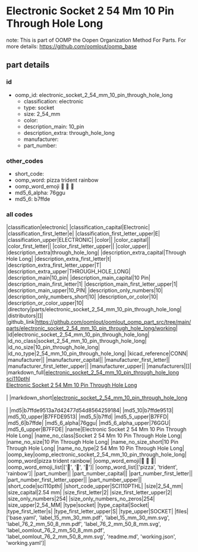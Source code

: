 # Electronic Socket 2 54 Mm 10 Pin Through Hole Long  

note: This is part of OOMP the Oopen Organization Method For Parts. For more details: https://github.com/oomlout/oomp_base

##  part details





### id
* oomp_id: electronic_socket_2_54_mm_10_pin_through_hole_long
  * classification: electronic
  * type: socket
  * size: 2_54_mm
  * color: 
  * description_main: 10_pin
  * description_extra: through_hole_long
  * manufacturer: 
  * part_number: 

### other_codes
* short_code: 
* oomp_word: pizza trident rainbow
* oomp_word_emoji :pizza: :trident: :rainbow:
* md5_6_alpha: 76ggu
* md5_6: b7ffde

### all codes 
|classification|electronic|
|classification_capital|Electronic|
|classification_first_letter|e|
|classification_first_letter_upper|E|
|classification_upper|ELECTRONIC|
|color||
|color_capital||
|color_first_letter||
|color_first_letter_upper||
|color_upper||
|description_extra|through_hole_long|
|description_extra_capital|Through Hole Long|
|description_extra_first_letter|t|
|description_extra_first_letter_upper|T|
|description_extra_upper|THROUGH_HOLE_LONG|
|description_main|10_pin|
|description_main_capital|10 Pin|
|description_main_first_letter|1|
|description_main_first_letter_upper|1|
|description_main_upper|10_PIN|
|description_only_numbers|10|
|description_only_numbers_short|10|
|description_or_color|10|
|description_or_color_upper|10|
|directory|parts/electronic_socket_2_54_mm_10_pin_through_hole_long|
|distributors|[]|
|github_link|https://github.com/oomlout/oomlout_oomp_part_src/tree/main/parts/electronic_socket_2_54_mm_10_pin_through_hole_long/working|
|id|electronic_socket_2_54_mm_10_pin_through_hole_long|
|id_no_class|socket_2_54_mm_10_pin_through_hole_long|
|id_no_size|10_pin_through_hole_long|
|id_no_type|2_54_mm_10_pin_through_hole_long|
|kicad_reference|CONN|
|manufacturer||
|manufacturer_capital||
|manufacturer_first_letter||
|manufacturer_first_letter_upper||
|manufacturer_upper||
|manufacturers|[]|
|markdown_full|[electronic_socket_2_54_mm_10_pin_through_hole_long](https://github.com/oomlout/oomlout_oomp_part_src/tree/main/parts/electronic_socket_2_54_mm_10_pin_through_hole_long/working)<br>[sci110pthl](https://github.com/oomlout/oomlout_oomp_part_src/tree/main/parts/electronic_socket_2_54_mm_10_pin_through_hole_long/working)<br>[Electronic Socket 2 54 Mm 10 Pin Through Hole Long](https://github.com/oomlout/oomlout_oomp_part_src/tree/main/parts/electronic_socket_2_54_mm_10_pin_through_hole_long/working)<br><br>|
|markdown_short|[electronic_socket_2_54_mm_10_pin_through_hole_long](https://github.com/oomlout/oomlout_oomp_part_src/tree/main/parts/electronic_socket_2_54_mm_10_pin_through_hole_long/working)<br><br>|
|md5|b7ffde9513a7d42477d54d8564259184|
|md5_10|b7ffde9513|
|md5_10_upper|B7FFDE9513|
|md5_5|b7ffd|
|md5_5_upper|B7FFD|
|md5_6|b7ffde|
|md5_6_alpha|76ggu|
|md5_6_alpha_upper|76GGU|
|md5_6_upper|B7FFDE|
|name|Electronic Socket 2 54 Mm 10 Pin Through Hole Long|
|name_no_class|Socket 2 54 Mm 10 Pin Through Hole Long|
|name_no_size|10 Pin Through Hole Long|
|name_no_size_short|10 Pin Through Hole Long|
|name_no_type|2 54 Mm 10 Pin Through Hole Long|
|oomp_key|oomp_electronic_socket_2_54_mm_10_pin_through_hole_long|
|oomp_word|pizza trident rainbow|
|oomp_word_emoji|:pizza: :trident: :rainbow:|
|oomp_word_emoji_list|[':pizza:', ':trident:', ':rainbow:']|
|oomp_word_list|['pizza', 'trident', 'rainbow']|
|part_number||
|part_number_capital||
|part_number_first_letter||
|part_number_first_letter_upper||
|part_number_upper||
|short_code|sci110pthl|
|short_code_upper|SCI110PTHL|
|size|2_54_mm|
|size_capital|2.54 mm|
|size_first_letter|2|
|size_first_letter_upper|2|
|size_only_numbers|254|
|size_only_numbers_no_zeros|254|
|size_upper|2_54_MM|
|type|socket|
|type_capital|Socket|
|type_first_letter|s|
|type_first_letter_upper|S|
|type_upper|SOCKET|
|files|['base.yaml', 'label_15_mm_30_mm.pdf', 'label_15_mm_30_mm.svg', 'label_76_2_mm_50_8_mm.pdf', 'label_76_2_mm_50_8_mm.svg', 'label_oomlout_76_2_mm_50_8_mm.pdf', 'label_oomlout_76_2_mm_50_8_mm.svg', 'readme.md', 'working.json', 'working.yaml']|

